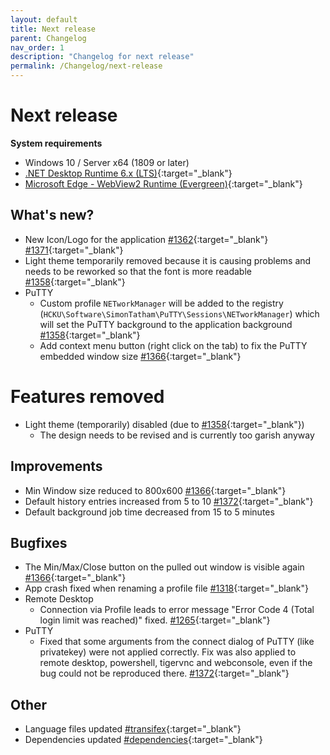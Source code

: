```yaml
---
layout: default
title: Next release
parent: Changelog
nav_order: 1
description: "Changelog for next release"
permalink: /Changelog/next-release
---
```


# Next release

**System requirements**
- Windows 10 / Server x64 (1809 or later)
- [.NET Desktop Runtime 6.x (LTS)](https://dotnet.microsoft.com/download/dotnet/6.0){:target="_blank"}
- [Microsoft Edge - WebView2 Runtime (Evergreen)](https://developer.microsoft.com/en-us/microsoft-edge/webview2/){:target="_blank"}

## What's new?
- New Icon/Logo for the application [#1362](https://github.com/BornToBeRoot/NETworkManager/pull/1362){:target="_blank"} [#1371](https://github.com/BornToBeRoot/NETworkManager/pull/1371){:target="_blank"}
- Light theme temporarily removed because it is causing problems and needs to be reworked so that the font is more readable [#1358](https://github.com/BornToBeRoot/NETworkManager/pull/1358){:target="_blank"}
- PuTTY 
  - Custom profile `NETworkManager` will be added to the registry (`HCKU\Software\SimonTatham\PuTTY\Sessions\NETworkManager`) which will set the PuTTY background to the application background [#1358](https://github.com/BornToBeRoot/NETworkManager/pull/1358){:target="_blank"}
  - Add context menu button (right click on the tab) to fix the PuTTY embedded window size [#1366](https://github.com/BornToBeRoot/NETworkManager/pull/1366){:target="_blank"}

# Features removed
- Light theme (temporarily) disabled (due to [#1358](https://github.com/BornToBeRoot/NETworkManager/pull/1358){:target="_blank"})
  - The design needs to be revised and is currently too garish anyway
  
## Improvements
- Min Window size reduced to 800x600 [#1366](https://github.com/BornToBeRoot/NETworkManager/pull/1366){:target="_blank"}
- Default history entries increased from 5 to 10 [#1372](https://github.com/BornToBeRoot/NETworkManager/issues/1372){:target="_blank"}
- Default background job time decreased from 15 to 5 minutes

## Bugfixes
- The Min/Max/Close button on the pulled out window is visible again [#1366](https://github.com/BornToBeRoot/NETworkManager/pull/1366){:target="_blank"}
- App crash fixed when renaming a profile file [#1318](https://github.com/BornToBeRoot/NETworkManager/issues/1318){:target="_blank"}
- Remote Desktop 
  - Connection via Profile leads to error message "Error Code 4 (Total login limit was reached)" fixed. [#1265](https://github.com/BornToBeRoot/NETworkManager/issues/1265){:target="_blank"}
- PuTTY
  - Fixed that some arguments from the connect dialog of PuTTY (like privatekey) were not applied correctly. Fix was also applied to remote desktop, powershell, tigervnc and webconsole, even if the bug could not be reproduced there. [#1372](https://github.com/BornToBeRoot/NETworkManager/issues/1372){:target="_blank"}

## Other
- Language files updated [#transifex](https://github.com/BornToBeRoot/NETworkManager/pulls?q=author%3Aapp%2Ftransifex-integration){:target="_blank"}
- Dependencies updated [#dependencies](https://github.com/BornToBeRoot/NETworkManager/pulls?q=author%3Aapp%2Fdependabot){:target="_blank"}
